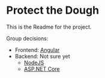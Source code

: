 # Protect the Dough

This is the Readme for the project.

Group decisions:
* Frontend: [Angular](https://angular.io/)
* Backend: Not sure yet
    * [NodeJS](https://nodejs.org/en/)
    * [ASP.NET Core](https://docs.microsoft.com/en-us/aspnet/core/?view=aspnetcore-3.0)
